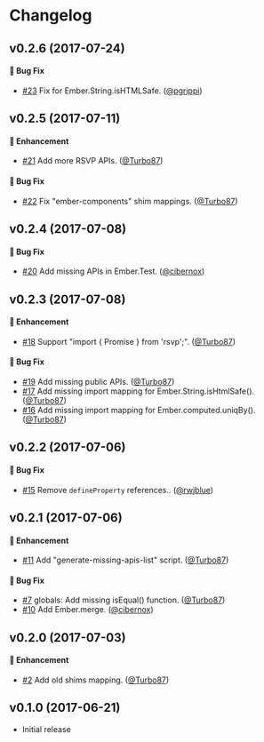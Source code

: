 # Changelog

## v0.2.6 (2017-07-24)

#### :bug: Bug Fix
* [#23](https://github.com/ember-cli/ember-rfc176-data/pull/23) Fix for Ember.String.isHTMLSafe. ([@pgrippi](https://github.com/pgrippi))


## v0.2.5 (2017-07-11)

#### :rocket: Enhancement
* [#21](https://github.com/ember-cli/ember-rfc176-data/pull/21) Add more RSVP APIs. ([@Turbo87](https://github.com/Turbo87))

#### :bug: Bug Fix
* [#22](https://github.com/ember-cli/ember-rfc176-data/pull/22) Fix "ember-components" shim mappings. ([@Turbo87](https://github.com/Turbo87))


## v0.2.4 (2017-07-08)

#### :bug: Bug Fix
* [#20](https://github.com/ember-cli/ember-rfc176-data/pull/20) Add missing APIs in Ember.Test. ([@cibernox](https://github.com/cibernox))


## v0.2.3 (2017-07-08)

#### :rocket: Enhancement
* [#18](https://github.com/ember-cli/ember-rfc176-data/pull/18) Support "import { Promise } from 'rsvp';". ([@Turbo87](https://github.com/Turbo87))

#### :bug: Bug Fix
* [#19](https://github.com/ember-cli/ember-rfc176-data/pull/19) Add missing public APIs. ([@Turbo87](https://github.com/Turbo87))
* [#17](https://github.com/ember-cli/ember-rfc176-data/pull/17) Add missing import mapping for Ember.String.isHtmlSafe(). ([@Turbo87](https://github.com/Turbo87))
* [#16](https://github.com/ember-cli/ember-rfc176-data/pull/16) Add missing import mapping for Ember.computed.uniqBy(). ([@Turbo87](https://github.com/Turbo87))


## v0.2.2 (2017-07-06)

#### :bug: Bug Fix
* [#15](https://github.com/ember-cli/ember-rfc176-data/pull/15) Remove `defineProperty` references.. ([@rwjblue](https://github.com/rwjblue))


## v0.2.1 (2017-07-06)

#### :rocket: Enhancement
* [#11](https://github.com/ember-cli/ember-rfc176-data/pull/11) Add "generate-missing-apis-list" script. ([@Turbo87](https://github.com/Turbo87))

#### :bug: Bug Fix
* [#7](https://github.com/ember-cli/ember-rfc176-data/pull/7) globals: Add missing isEqual() function. ([@Turbo87](https://github.com/Turbo87))
* [#10](https://github.com/ember-cli/ember-rfc176-data/pull/10) Add Ember.merge. ([@cibernox](https://github.com/cibernox))


## v0.2.0 (2017-07-03)

#### :rocket: Enhancement
* [#2](https://github.com/ember-cli/ember-rfc176-data/pull/2) Add old shims mapping. ([@Turbo87](https://github.com/Turbo87))


## v0.1.0 (2017-06-21)

* Initial release
